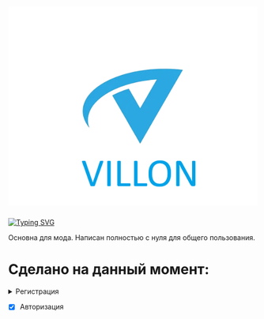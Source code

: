 <h1 align="center">
  <img src="https://github.com/EmpirePlayer/villon_rp/blob/main/img/VILLON_LOGO.png">
</h1>
<a href="https://git.io/typing-svg"><img src="https://readme-typing-svg.demolab.com?font=Fira+Code&pause=1000&width=435&lines=Villon+Role+Play" alt="Typing SVG" /></a>

Основна для мода. Написан полностью с нуля для общего пользования.

# Сделано на данный момент:
<details><summary>Регистрация</summary>
  
- [X] Создание пароля
- [X] Создание персонажа на TextDraw
- [X] Выбор персонажа на TextDraw (пока что, только один персонаж, и выбран он по умолчанию)

<img src="https://github.com/EmpirePlayer/villon_rp/blob/main/img/GIF_REGI.gif" alt="РЕГИСТРАЦИЯ">

</details>

- [X] Авторизация

